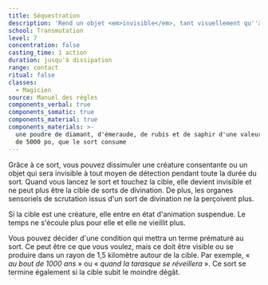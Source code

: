 ```yaml
---
title: Séquestration
description: 'Rend un objet <em>invisible</em>, tant visuellement qu''à la divination.'
school: Transmutation
level: 7
concentration: false
casting_time: 1 action
duration: jusqu'à dissipation
range: contact
ritual: false
classes:
  - Magicien
source: Manuel des règles
components_verbal: true
components_somatic: true
components_material: true
components_materials: >-
  une poudre de diamant, d'émeraude, de rubis et de saphir d'une valeur minimum
  de 5000 po, que le sort consume
---
```

Grâce à ce sort, vous pouvez dissimuler une créature consentante ou un objet qui sera invisible à tout moyen de détection pendant toute la durée du sort. Quand vous lancez le sort et touchez la cible, elle devient invisible et ne peut plus être la cible de sorts de divination. De plus, les organes sensoriels de scrutation issus d'un sort de divination ne la perçoivent plus.

Si la cible est une créature, elle entre en état d'animation suspendue. Le temps ne s'écoule plus pour elle et elle ne vieillit plus.

Vous pouvez décider d'une condition qui mettra un terme prématuré au sort. Ce peut être ce que vous voulez, mais ce doit être visible ou se produire dans un rayon de 1,5 kilomètre autour de la cible. Par exemple, « _au bout de 1000 ans_ » ou « _quand la tarasque se réveillera_ ». Ce sort se termine également si la cible subit le moindre dégât.
